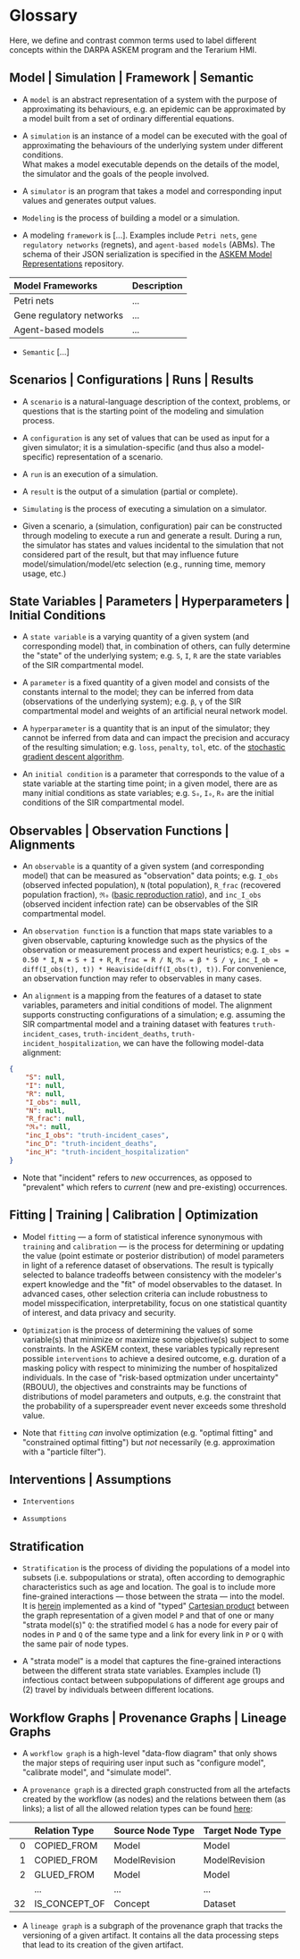 # Glossary

Here, we define and contrast common terms used to label different concepts within the DARPA ASKEM program and the Terarium HMI.

## Model | Simulation | Framework | Semantic

* A `model` is an abstract representation of a system with the purpose of approximating its behaviours,
e.g. an epidemic can be approximated by a model built from a set of ordinary differential equations.

* A `simulation` is an instance of a model can be executed with the goal of approximating the behaviours of the underlying system under different conditions.  
What makes a model executable depends on the details of the model, the simulator and the goals of the people involved. 

* A `simulator` is an program that takes a model and corresponding input values and generates output values.

* `Modeling` is the process of building a model or a simulation.

* A modeling `framework` is [...]. 
Examples include `Petri nets`, `gene regulatory networks` (regnets), and `agent-based models` (ABMs). 
The schema of their JSON serialization is specified in the [ASKEM Model Representations](https://github.com/DARPA-ASKEM/Model-Representations) repository.

| Model Frameworks         | Description |
|:-------------------------|:------------|
| Petri nets               | ...         |
| Gene regulatory networks | ...         |
| Agent-based models       | ...         |

* `Semantic` [...]

## Scenarios | Configurations | Runs | Results

* A `scenario` is a natural-language description of the context, problems, or questions that is the starting point of the modeling and simulation process.

* A `configuration` is any set of values that can be used as input for a given simulator; it is a simulation-specific (and thus also a model-specific) representation of a scenario.

* A `run` is an execution of a simulation.

* A `result` is the output of a simulation (partial or complete).

* `Simulating` is the process of executing a simulation on a simulator.

* Given a scenario, a (simulation, configuration) pair can be constructed through modeling to execute a run and generate a result. During a run, the simulator has states and values incidental to the simulation that not considered part of the result, but that may influence future model/simulation/model/etc selection (e.g., running time, memory usage, etc.)

## State Variables | Parameters | Hyperparameters | Initial Conditions

* A `state variable` is a varying quantity of a given system (and corresponding model) that, in combination of others, can fully determine the "state" of the underlying system;
e.g. `S`, `I`, `R` are the state variables of the SIR compartmental model.

* A `parameter` is a fixed quantity of a given model and consists of the constants internal to the model; they can be inferred from data (observations of the underlying system);
e.g. `β`, `γ` of the SIR compartmental model and weights of an artificial neural network model.

* A `hyperparameter` is a quantity that is an input of the simulator; 
they cannot be inferred from data and can impact the precision and accuracy of the resulting simulation;
e.g. `loss`, `penalty`, `tol`, etc. of the [stochastic gradient descent algorithm](https://scikit-learn.org/stable/modules/generated/sklearn.linear_model.SGDRegressor.html#sklearn.linear_model.SGDRegressor).

* An `initial condition` is a parameter that corresponds to the value of a state variable at the starting time point; in a given model, there are as many initial conditions as state variables;
e.g. `S₀`, `I₀`, `R₀` are the initial conditions of the SIR compartmental model.

## Observables | Observation Functions | Alignments

* An `observable` is a quantity of a given system (and corresponding model) that can be measured as "observation" data points; e.g. `I_obs` (observed infected population), `N` (total population), `R_frac` (recovered population fraction), `ℜ₀` ([basic reproduction ratio](https://www.ncbi.nlm.nih.gov/pmc/articles/PMC3157160/)), and `inc_I_obs` (observed incident infection rate) can be observables of the SIR compartmental model. 

* An `observation function` is a function that maps state variables to a given observable, capturing knowledge such as the physics of the observation or measurement process and expert heuristics;
e.g. `I_obs = 0.50 * I`, `N = S + I + R`, `R_frac = R / N`, `ℜ₀ = β * S / γ`, `inc_I_ob = diff(I_obs(t), t)) * Heaviside(diff(I_obs(t), t))`. For convenience, an observation function may refer to observables in many cases.

* An `alignment` is a mapping from the features of a dataset to state variables, parameters and initial conditions of model.  The alignment supports constructing configurations of a simulation;
e.g. assuming the SIR compartmental model and a training dataset with features `truth-incident_cases`, `truth-incident_deaths`, `truth-incident_hospitalization`, we can have the following model-data alignment:

```json
{
    "S": null,
    "I": null,
    "R": null,
    "I_obs": null,
    "N": null,
    "R_frac": null,
    "ℜ₀": null,
    "inc_I_obs": "truth-incident_cases",
    "inc_D": "truth-incident_deaths",
    "inc_H": "truth-incident_hospitalization"
}
```

* Note that "incident" refers to *new* occurrences, as opposed to "prevalent" which refers to *current* (new and pre-existing) occurrences.

## Fitting | Training | Calibration | Optimization

* Model `fitting` — a form of statistical inference synonymous with `training` and `calibration` — is the process for determining or updating the value (point estimate or posterior distribution) of model parameters 
in light of a reference dataset of observations. 
The result is typically selected to balance tradeoffs between consistency with the modeler's expert knowledge and the "fit" of model observables to the dataset.
In advanced cases, other selection criteria can include robustness to model misspecification, interpretability, focus on one statistical quantity of interest, and data privacy and security.

* `Optimization` is the process of determining the values of some variable(s) that minimize or maximize some objective(s) subject to some constraints. In the ASKEM context, these variables typically represent possible `interventions` to achieve a desired outcome, e.g. duration of a masking policy with respect to minimizing the number of hospitalized individuals. In the case of "risk-based optmization under uncertainty" (RBOUU), the objectives and constraints may be functions of distributions of model parameters and outputs, e.g. the constraint that the probability of a superspreader event never exceeds some threshold value.

* Note that `fitting` *can* involve optimization (e.g. "optimal fitting" and "constrained optimal fitting") but *not* necessarily (e.g. approximation with a "particle filter").

## Interventions | Assumptions

* `Interventions`

* `Assumptions`

## Stratification

* `Stratification` is the process of dividing the populations of a model into subsets (i.e. subpopulations or strata), often according to demographic characteristics such as age and location. 
The goal is to include more fine-grained interactions — those between the strata — into the model. 
It is [herein](https://algebraicjulia.github.io/AlgebraicPetri.jl/dev/generated/covid/stratification/stratification/) implemented as 
a kind of "typed" [Cartesian product](https://en.wikipedia.org/wiki/Cartesian_product_of_graphs) between the graph representation of a given model `P` and 
that of one or many "strata model(s)" `Q`: 
the stratified model `G` has a node for every pair of nodes in `P` and `Q` of the same type and 
a link for every link in `P` or `Q` with the same pair of node types.

* A "strata model" is a model that captures the fine-grained interactions between the different strata state variables. 
Examples include (1) infectious contact between subpopulations of different age groups and (2) travel by individuals between different locations.


## Workflow Graphs | Provenance Graphs | Lineage Graphs

* A `workflow graph` is a high-level "data-flow diagram" that only shows the major steps of requiring user input 
such as "configure model", "calibrate model", and "simulate model". 

* A `provenance graph` is a directed graph constructed from all the artefacts created by the workflow (as nodes) and the relations between them (as links);
a list of all the allowed relation types can be found [here](https://github.com/DARPA-ASKEM/data-service/blob/main/graph_relations.json):

|    | Relation Type   | Source Node Type   | Target Node Type   |
|---:|:----------------|:-------------------|:-------------------|
|  0 | COPIED_FROM     | Model              | Model              |
|  1 | COPIED_FROM     | ModelRevision      | ModelRevision      |
|  2 | GLUED_FROM      | Model              | Model              |
|    | ...             | ...                | ...                |
| 32 | IS_CONCEPT_OF   | Concept            | Dataset            |

<!--
|  3 | GLUED_FROM      | ModelRevision      | ModelRevision      |
|  4 | STRATIFIED_FROM | Model              | Model              |
|  5 | STRATIFIED_FROM | ModelRevision      | ModelRevision      |
|  6 | EDITED_FROM     | Model              | Model              |
|  7 | EDITED_FROM     | ModelRevision      | ModelRevision      |
|  8 | DECOMPOSED_FROM | Model              | Model              |
|  9 | DECOMPOSED_FROM | ModelRevision      | ModelRevision      |
| 10 | BEGINS_AT       | Model              | ModelRevision      |
| 11 | PARAMETER_OF    | ModelParameter     | ModelRevision      |
| 12 | PARAMETER_OF    | PlanParameter      | SimulationRun      |
| 13 | REINTERPRETS    | Intermediate       | Intermediate       |
| 14 | REINTERPRETS    | Model              | Intermediate       |
| 15 | REINTERPRETS    | Dataset            | SimulationRun      |
| 16 | GENERATED_BY    | SimulationRun      | Plan               |
| 17 | USES            | Plan               | ModelRevision      |
| 18 | CITES           | Publication        | Publication        |
| 19 | EXTRACTED_FROM  | Intermediate       | Publication        |
| 20 | EXTRACTED_FROM  | Dataset            | Publication        |
| 21 | CONTAINS        | Project            | Publication        |
| 22 | CONTAINS        | Project            | Intermediate       |
| 23 | CONTAINS        | Project            | Model              |
| 24 | CONTAINS        | Project            | Plan               |
| 25 | CONTAINS        | Project            | SimulationRun      |
| 26 | CONTAINS        | Project            | Dataset            |
| 27 | IS_CONCEPT_OF   | Concept            | Publication        |
| 28 | IS_CONCEPT_OF   | Concept            | Intermediate       |
| 29 | IS_CONCEPT_OF   | Concept            | Model              |
| 30 | IS_CONCEPT_OF   | Concept            | Plan               |
| 31 | IS_CONCEPT_OF   | Concept            | SimulationRun      |
-->

* A `lineage graph` is a subgraph of the provenance graph that tracks the versioning of a given artifact. It contains all the data processing steps that lead to its creation of the given artifact.
